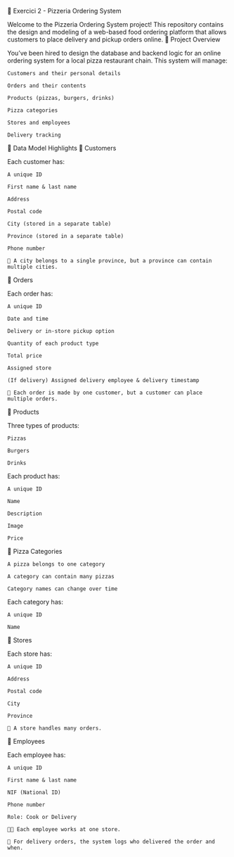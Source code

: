 🍕 Exercici 2 - Pizzeria Ordering System

Welcome to the Pizzeria Ordering System project!
This repository contains the design and modeling of a web-based food ordering platform that allows customers to place delivery and pickup orders online.
📘 Project Overview

You’ve been hired to design the database and backend logic for an online ordering system for a local pizza restaurant chain. This system will manage:

    Customers and their personal details

    Orders and their contents

    Products (pizzas, burgers, drinks)

    Pizza categories

    Stores and employees

    Delivery tracking

🧩 Data Model Highlights
👤 Customers

Each customer has:

    A unique ID

    First name & last name

    Address

    Postal code

    City (stored in a separate table)

    Province (stored in a separate table)

    Phone number

    🔗 A city belongs to a single province, but a province can contain multiple cities.

🛒 Orders

Each order has:

    A unique ID

    Date and time

    Delivery or in-store pickup option

    Quantity of each product type

    Total price

    Assigned store

    (If delivery) Assigned delivery employee & delivery timestamp

    📌 Each order is made by one customer, but a customer can place multiple orders.

🍔 Products

Three types of products:

    Pizzas

    Burgers

    Drinks

Each product has:

    A unique ID

    Name

    Description

    Image

    Price

🍕 Pizza Categories

    A pizza belongs to one category

    A category can contain many pizzas

    Category names can change over time

Each category has:

    A unique ID

    Name

🏪 Stores

Each store has:

    A unique ID

    Address

    Postal code

    City

    Province

    🧾 A store handles many orders.

👥 Employees

Each employee has:

    A unique ID

    First name & last name

    NIF (National ID)

    Phone number

    Role: Cook or Delivery

    👨‍🍳 Each employee works at one store.

    🚚 For delivery orders, the system logs who delivered the order and when.